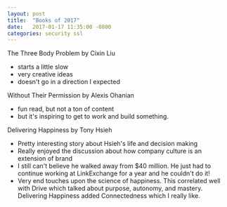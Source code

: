 ```yaml
---
layout: post
title:  "Books of 2017"
date:   2017-01-17 11:35:00 -0800
categories: security ssl
---
```


The Three Body Problem by Cixin Liu
  - starts a little slow
  - very creative ideas
  - doesn't go in a direction I expected

Without Their Permission by Alexis Ohanian
 - fun read, but not a ton of content
 - but it's inspiring to get to work and build something.

Delivering Happiness by Tony Hsieh
 - Pretty interesting story about Hsieh's life and decision making
 - Really enjoyed the discussion about how company culture is an extension of brand
 - I still can't believe he walked away from $40 million. He just had to continue working at LinkExchange for a year and he couldn't do it! 
 - Very end touches upon the science of happiness. This correlated well with Drive which talked about purpose, autonomy, and mastery. Delivering Happiness added Connectedness which I really like.
